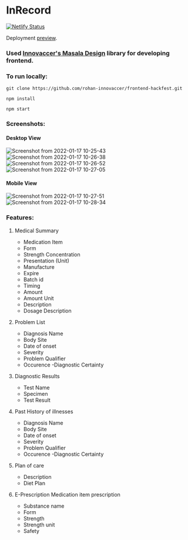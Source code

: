 # InRecord

[![Netlify Status](https://api.netlify.com/api/v1/badges/5fc36cb3-a275-4b6b-ad1c-2bc91ab5fe14/deploy-status)](https://app.netlify.com/sites/stupefied-carson-d002e9/deploys)

Deployment [preview](https://inrecord.netlify.app/).

### Used [Innovaccer's Masala Design](https://www.npmjs.com/package/@innovaccer/design-system) library for developing frontend.
 
### To run locally:

```
git clone https://github.com/rohan-innovaccer/frontend-hackfest.git

npm install

npm start
```

### Screenshots:
#### Desktop View
![Screenshot from 2022-01-17 10-25-43](https://user-images.githubusercontent.com/92020620/149718345-e8e1dc2f-c4f0-4afc-8441-d8ba18821b78.png)
![Screenshot from 2022-01-17 10-26-38](https://user-images.githubusercontent.com/92020620/149718347-36269643-83e9-4435-bc97-8ec610ca3e4c.png)
![Screenshot from 2022-01-17 10-26-52](https://user-images.githubusercontent.com/92020620/149718351-58917c93-9e0d-4528-bfc1-4c8da0be409b.png)
![Screenshot from 2022-01-17 10-27-05](https://user-images.githubusercontent.com/92020620/149718356-e2b58499-7eaa-4fa0-9964-5521b99d8c72.png)
#### Mobile View
![Screenshot from 2022-01-17 10-27-51](https://user-images.githubusercontent.com/92020620/149718366-8848fbf3-6d2d-4031-b567-f74f52b4e3c8.png)
![Screenshot from 2022-01-17 10-28-34](https://user-images.githubusercontent.com/92020620/149718368-f61d1a37-10cb-4659-bc44-cbef1f07463d.png)


### Features:

1. Medical Summary

   - Medication Item
   - Form
   - Strength Concentration
   - Presentation (Unit)
   - Manufacture
   - Expire
   - Batch id
   - Timing
   - Amount
   - Amount Unit
   - Description
   - Dosage Description

2. Problem List

   - Diagnosis Name
   - Body Site
   - Date of onset
   - Severity
   - Problem Qualifier
   - Occurence -Diagnostic Certainty

3. Diagnostic Results

   - Test Name
   - Specimen
   - Test Result

4. Past History of illnesses

   - Diagnosis Name
   - Body Site
   - Date of onset
   - Severity
   - Problem Qualifier
   - Occurence -Diagnostic Certainty

5. Plan of care

   - Description
   - Diet Plan

6. E-Prescription Medication item prescription
   - Substance name
   - Form
   - Strength
   - Strength unit
   - Safety
